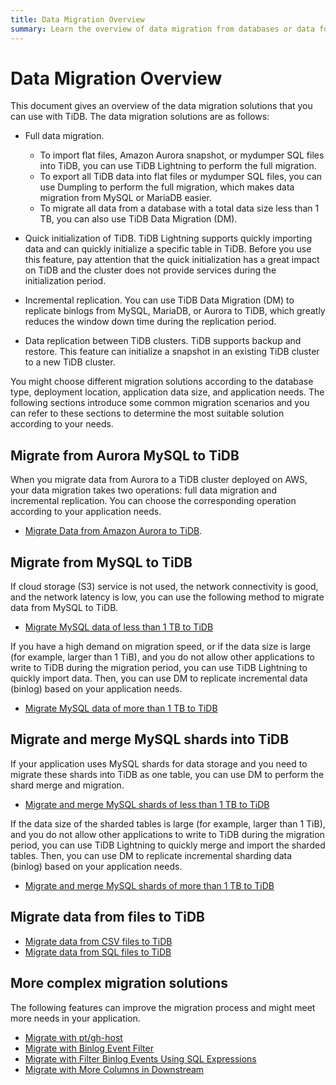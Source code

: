 ```yaml
---
title: Data Migration Overview
summary: Learn the overview of data migration from databases or data formats (CSV/SQL).
---
```


# Data Migration Overview

This document gives an overview of the data migration solutions that you can use with TiDB. The data migration solutions are as follows:

- Full data migration.
    - To import flat files, Amazon Aurora snapshot, or mydumper SQL files into TiDB, you can use TiDB Lightning to perform the full migration.
    - To export all TiDB data into flat files or mydumper SQL files, you can use Dumpling to perform the full migration, which makes data migration from MySQL or MariaDB easier.
    - To migrate all data from a database with a total data size less than 1 TB, you can also use TiDB Data Migration (DM).

- Quick initialization of TiDB. TiDB Lightning supports quickly importing data and can quickly initialize a specific table in TiDB. Before you use this feature, pay attention that the quick initialization has a great impact on TiDB and the cluster does not provide services during the initialization period.

- Incremental replication. You can use TiDB Data Migration (DM) to replicate binlogs from MySQL, MariaDB, or Aurora to TiDB, which greatly reduces the window down time during the replication period.

- Data replication between TiDB clusters. TiDB supports backup and restore. This feature can initialize a snapshot in an existing TiDB cluster to a new TiDB cluster.

You might choose different migration solutions according to the database type, deployment location, application data size, and application needs. The following sections introduce some common migration scenarios and you can refer to these sections to determine the most suitable solution according to your needs.

## Migrate from Aurora MySQL to TiDB

When you migrate data from Aurora to a TiDB cluster deployed on AWS, your data migration takes two operations: full data migration and incremental replication. You can choose the corresponding operation according to your application needs.

- [Migrate Data from Amazon Aurora to TiDB](/data-migration/migrate-aurora-tidb-from-snapshot.md).

## Migrate from MySQL to TiDB

If cloud storage (S3) service is not used, the network connectivity is good, and the network latency is low, you can use the following method to migrate data from MySQL to TiDB.

- [Migrate MySQL data of less than 1 TB to TiDB](/data-migration/migrate-mysql-tidb-less-tb.md)

If you have a high demand on migration speed, or if the data size is large (for example, larger than 1 TiB), and you do not allow other applications to write to TiDB during the migration period, you can use TiDB Lightning to quickly import data. Then, you can use DM to replicate incremental data (binlog) based on your application needs.

- [Migrate MySQL data of more than 1 TB to TiDB](/data-migration/migrate-mysql-tidb-above-tb.md)

## Migrate and merge MySQL shards into TiDB

If your application uses MySQL shards for data storage and you need to migrate these shards into TiDB as one table, you can use DM to perform the shard merge and migration.

- [Migrate and merge MySQL shards of less than 1 TB to TiDB](/data-migration/migrate-shared-mysql-tidb-less-tb.md)

If the data size of the sharded tables is large (for example, larger than 1 TiB), and you do not allow other applications to write to TiDB during the migration period, you can use TiDB Lightning to quickly merge and import the sharded tables. Then, you can use DM to replicate incremental sharding data (binlog) based on your application needs.

- [Migrate and merge MySQL shards of more than 1 TB to TiDB](/data-migration/migrate-shared-mysql-tidb-above-tb.md)

## Migrate data from files to TiDB

- [Migrate data from CSV files to TiDB](/data-migration/migrate-flat-file-tidb.md)
- [Migrate data from SQL files to TiDB](//data-migration/migrate-sql-file-tidb.md)

## More complex migration solutions

The following features can improve the migration process and might meet more needs in your application.

- [Migrate with pt/gh-host](/data-migration/migrate-with-pt-ghost.md)
- [Migrate with Binlog Event Filter](/data-migration/migrate-with-binlog-event-filter.md)
- [Migrate with Filter Binlog Events Using SQL Expressions](/data-migration/migrate-with-binlog-sql-expression-filter.md)
- [Migrate with More Columns in Downstream](//data-migration/migrate-with-more-columns-downstream.md)
